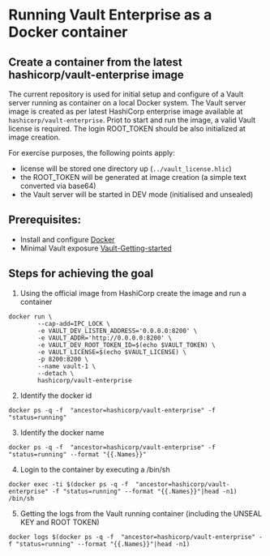 # Running Vault Enterprise as a Docker container

## Create a container from the latest hashicorp/vault-enterprise image
The current repository is used for initial setup and configure of a Vault server running as container on a local Docker system.
The Vault server image is created as per latest HashiCorp enterprise image available at ```hashicorp/vault-enterprise```.
Priot to start and run the image, a valid Vault license is required. The login ROOT_TOKEN should be also initialized at image creation.

For exercise purposes, the following points apply:
- license will be stored one directory up (```../vault_license.hlic```)
- the ROOT_TOKEN will be generated at image creation (a simple text converted via base64)
- the Vault server will be started in DEV mode (initialised and unsealed)


## Prerequisites:
* Install and configure [Docker](https://docker.com)
* Minimal Vault exposure [Vault-Getting-started](https://developer.hashicorp.com/vault/tutorials/getting-started/getting-started-install?in=vault%2Fgetting-started)

## Steps for achieving the goal
1. Using the official image from HashiCorp create the image and run a container

```shell
docker run \
        --cap-add=IPC_LOCK \
        -e VAULT_DEV_LISTEN_ADDRESS='0.0.0.0:8200' \
        -e VAULT_ADDR='http://0.0.0.0:8200' \
        -e VAULT_DEV_ROOT_TOKEN_ID=$(echo $VAULT_TOKEN) \
        -e VAULT_LICENSE=$(echo $VAULT_LICENSE) \
        -p 8200:8200 \
        --name vault-1 \
        --detach \
        hashicorp/vault-enterprise
```

2. Identify the docker id
```shell
docker ps -q -f  "ancestor=hashicorp/vault-enterprise" -f "status=running"
```

3. Identify the docker name
```shell
docker ps -q -f  "ancestor=hashicorp/vault-enterprise" -f "status=running" --format "{{.Names}}"
```

4. Login to the container by executing a /bin/sh
```shell
docker exec -ti $(docker ps -q -f  "ancestor=hashicorp/vault-enterprise" -f "status=running" --format "{{.Names}}"|head -n1) /bin/sh
```

5. Getting the logs from the Vault running container (including the UNSEAL KEY and ROOT TOKEN)
```shell
docker logs $(docker ps -q -f  "ancestor=hashicorp/vault-enterprise" -f "status=running" --format "{{.Names}}"|head -n1)
```

